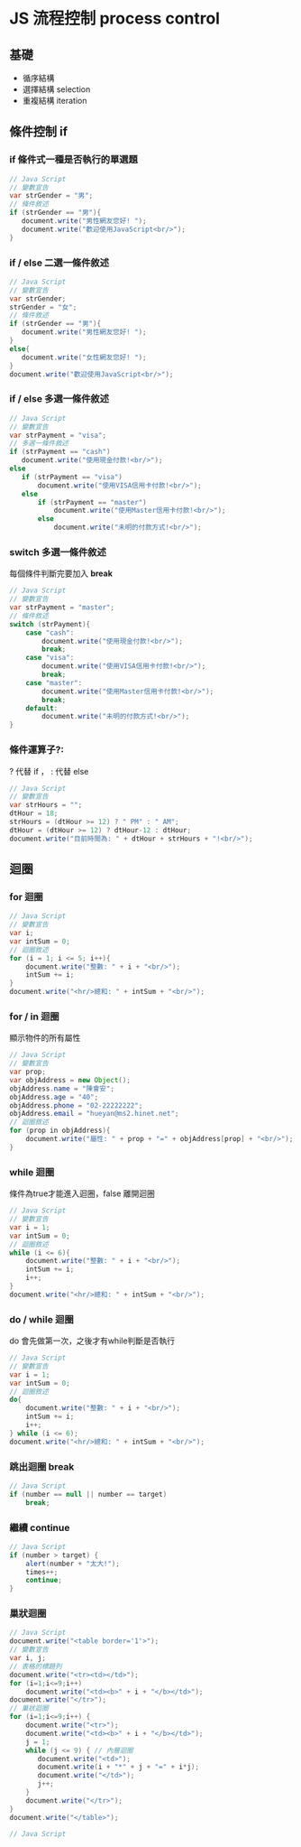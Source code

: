 # JS 流程控制 process control

## 基礎

- 循序結構
- 選擇結構 selection
- 重複結構 iteration

## 條件控制 if

### if 條件式一種是否執行的單選題

```Java Script
// Java Script
// 變數宣告
var strGender = "男";
// 條件敘述
if (strGender == "男"){
   document.write("男性網友您好! ");
   document.write("歡迎使用JavaScript<br/>");
}
```

### if / else 二選一條件敘述

```Java Script
// Java Script
// 變數宣告
var strGender;
strGender = "女";
// 條件敘述
if (strGender == "男"){
   document.write("男性網友您好! ");
}
else{
   document.write("女性網友您好! ");
}
document.write("歡迎使用JavaScript<br/>");
```

### if / else 多選一條件敘述

```Java Script
// Java Script
// 變數宣告
var strPayment = "visa";
// 多選一條件敘述
if (strPayment == "cash")
   document.write("使用現金付款!<br/>");
else
   if (strPayment == "visa")
       document.write("使用VISA信用卡付款!<br/>");
   else
       if (strPayment == "master")
           document.write("使用Master信用卡付款!<br/>");
       else
           document.write("未明的付款方式!<br/>");
```

### switch 多選一條件敘述

每個條件判斷完要加入 **break**

```Java Script
// Java Script
// 變數宣告
var strPayment = "master";
// 條件敘述
switch (strPayment){
    case "cash":
        document.write("使用現金付款!<br/>");
        break;
    case "visa":
        document.write("使用VISA信用卡付款!<br/>");
        break;
    case "master":
        document.write("使用Master信用卡付款!<br/>");
        break;
    default:
        document.write("未明的付款方式!<br/>");
}
```

### 條件運算子?:

? 代替 if ， : 代替 else

```Java Script
// Java Script
// 變數宣告
var strHours = "";
dtHour = 18;
strHours = (dtHour >= 12) ? " PM" : " AM";
dtHour = (dtHour >= 12) ? dtHour-12 : dtHour;
document.write("目前時間為: " + dtHour + strHours + "!<br/>");
```

## 迴圈  

### for 迴圈  

```Java Script
// Java Script
// 變數宣告
var i; 
var intSum = 0;
// 迴圈敘述
for (i = 1; i <= 5; i++){
    document.write("整數: " + i + "<br/>");
    intSum += i;
}
document.write("<hr/>總和: " + intSum + "<br/>");
```

### for / in 迴圈  

顯示物件的所有屬性  

```Java Script
// Java Script
// 變數宣告
var prop;
var objAddress = new Object();
objAddress.name = "陳會安";
objAddress.age = "40";
objAddress.phone = "02-22222222";
objAddress.email = "hueyan@ms2.hinet.net";
// 迴圈敘述
for (prop in objAddress){
    document.write("屬性: " + prop + "=" + objAddress[prop] + "<br/>");
}
```

### while 迴圈  

條件為true才能進入迴圈，false 離開迴圈  

```Java Script
// Java Script
// 變數宣告
var i = 1;
var intSum = 0;
// 迴圈敘述
while (i <= 6){
    document.write("整數: " + i + "<br/>");
    intSum += i;
    i++;
}
document.write("<hr/>總和: " + intSum + "<br/>");
```

### do / while 迴圈  

do 會先做第一次，之後才有while判斷是否執行  

```Java Script
// Java Script
// 變數宣告
var i = 1;
var intSum = 0;
// 迴圈敘述
do{
    document.write("整數: " + i + "<br/>");
    intSum += i;
    i++;
} while (i <= 6);
document.write("<hr/>總和: " + intSum + "<br/>");
```

### 跳出迴圈 break  

```Java Script
// Java Script
if (number == null || number == target)
    break;
```

### 繼續 continue  

```Java Script
// Java Script
if (number > target) {
    alert(number + "太大!");
    times++;
    continue;
}
```

### 巢狀迴圈  

```Java Script
// Java Script
document.write("<table border='1'>");
// 變數宣告
var i, j;
// 表格的標題列
document.write("<tr><td></td>");
for (i=1;i<=9;i++)
    document.write("<td><b>" + i + "</b></td>");
document.write("</tr>");
// 巢狀迴圈
for (i=1;i<=9;i++) {
    document.write("<tr>");
    document.write("<td><b>" + i + "</b></td>");
    j = 1;
    while (j <= 9) { // 內層迴圈
       document.write("<td>");
       document.write(i + "*" + j + "=" + i*j);
       document.write("</td>");
       j++;
    }
    document.write("</tr>");
}
document.write("</table>");
```


```Java Script
// Java Script

```
